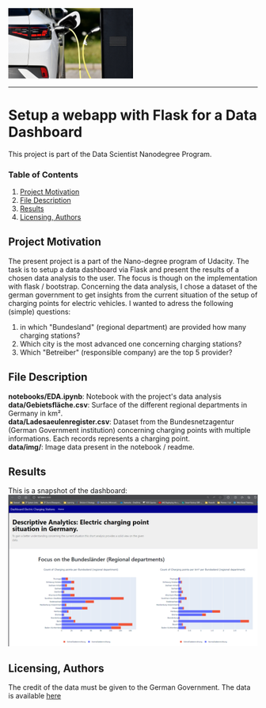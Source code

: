 <img src="data/img/e-auto-ladestation-101.jpg" style="width:50%;height=50%"/>
<hr>

# Setup a webapp with Flask for a Data Dashboard
This project is part of the Data Scientist Nanodegree Program.

### Table of Contents
1. [Project Motivation](#motivation)
2. [File Description](#files)
3. [Results](#results)
4. [Licensing, Authors](#licensing)

## Project Motivation <a name="motivation"></a>

The present project is a part of the Nano-degree program of Udacity. The task is to setup a data dashboard via Flask and present the results of a chosen data analysis to the user.
The focus is though on the implementation with flask / bootstrap. 
Concerning the data analysis, I chose a dataset of the german government to get insights from the current situation of the setup of charging points for electric vehicles. I wanted to adress the following (simple) questions:
1) in which "Bundesland" (regional department) are provided how many charging stations?
2) Which city is the most advanced one concerning charging stations?
3) Which "Betreiber" (responsible company) are the top 5 provider?

## File Description <a name="files"></a>
**notebooks/EDA.ipynb**: Notebook with the project's data analysis </br>
**data/Gebietsfläche.csv**: Surface of the different regional departments in Germany in km². </br>
**data/Ladesaeulenregister.csv**: Dataset from the Bundesnetzagentur (German Government institution) concerning charging points with multiple informations. Each records represents a charging point. </br>
**data/img/**: Image data present in the notebook / readme. </br>

## Results <a name="results"></a>
This is a snapshot of the dashboard:<br>
<img src="data/img/snap_dashboard.PNG">

## Licensing, Authors <a name="licensing"></a>
The credit of the data must be given to the German Government. The data is available [here](https://www.bundesnetzagentur.de/DE/Fachthemen/ElektrizitaetundGas/E-Mobilitaet/Ladesaeulenkarte/start.html) 